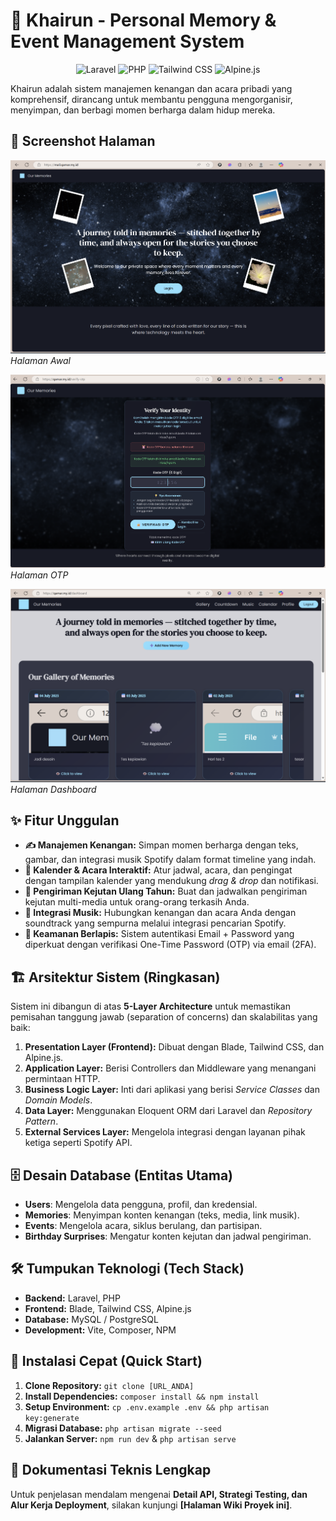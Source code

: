 # 🌟 Khairun - Personal Memory & Event Management System

<p align="center">
  <img src="https://img.shields.io/badge/Laravel-12.0-FF2D20?style=for-the-badge&logo=laravel" alt="Laravel">
  <img src="https://img.shields.io/badge/PHP-8.2+-777BB4?style=for-the-badge&logo=php" alt="PHP">
  <img src="https://img.shields.io/badge/Tailwind_CSS-3.0-38B2AC?style=for-the-badge&logo=tailwind-css" alt="Tailwind CSS">
  <img src="https://img.shields.io/badge/Alpine.js-3.0-8BC34A?style=for-the-badge&logo=alpine.js" alt="Alpine.js">
</p>

Khairun adalah sistem manajemen kenangan dan acara pribadi yang komprehensif, dirancang untuk membantu pengguna mengorganisir, menyimpan, dan berbagi momen berharga dalam hidup mereka.

## 📸 Screenshot Halaman
![Halaman depan](Docs/Halaman_Depan.jpg)
*Halaman Awal*

![Halaman OTP](Docs/OTP.jpg)
*Halaman OTP*

![Halaman dashboard](Docs/Halaman_Dashboard.jpg)
*Halaman Dashboard*

## ✨ Fitur Unggulan
- **✍️ Manajemen Kenangan:** Simpan momen berharga dengan teks, gambar, dan integrasi musik Spotify dalam format timeline yang indah.
- **📅 Kalender & Acara Interaktif:** Atur jadwal, acara, dan pengingat dengan tampilan kalender yang mendukung *drag & drop* dan notifikasi.
- **🎂 Pengiriman Kejutan Ulang Tahun:** Buat dan jadwalkan pengiriman kejutan multi-media untuk orang-orang terkasih Anda.
- **🎵 Integrasi Musik:** Hubungkan kenangan dan acara Anda dengan soundtrack yang sempurna melalui integrasi pencarian Spotify.
- **🔐 Keamanan Berlapis:** Sistem autentikasi Email + Password yang diperkuat dengan verifikasi One-Time Password (OTP) via email (2FA).

## 🏗️ Arsitektur Sistem (Ringkasan)
Sistem ini dibangun di atas **5-Layer Architecture** untuk memastikan pemisahan tanggung jawab (separation of concerns) dan skalabilitas yang baik:
1.  **Presentation Layer (Frontend):** Dibuat dengan Blade, Tailwind CSS, dan Alpine.js.
2.  **Application Layer:** Berisi Controllers dan Middleware yang menangani permintaan HTTP.
3.  **Business Logic Layer:** Inti dari aplikasi yang berisi *Service Classes* dan *Domain Models*.
4.  **Data Layer:** Menggunakan Eloquent ORM dari Laravel dan *Repository Pattern*.
5.  **External Services Layer:** Mengelola integrasi dengan layanan pihak ketiga seperti Spotify API.

## 🗄️ Desain Database (Entitas Utama)
- **Users**: Mengelola data pengguna, profil, dan kredensial.
- **Memories**: Menyimpan konten kenangan (teks, media, link musik).
- **Events**: Mengelola acara, siklus berulang, dan partisipan.
- **Birthday Surprises**: Mengatur konten kejutan dan jadwal pengiriman.

## 🛠️ Tumpukan Teknologi (Tech Stack)
* **Backend:** Laravel, PHP
* **Frontend:** Blade, Tailwind CSS, Alpine.js
* **Database:** MySQL / PostgreSQL
* **Development:** Vite, Composer, NPM

## 🚀 Instalasi Cepat (Quick Start)
1.  **Clone Repository:** `git clone [URL_ANDA]`
2.  **Install Dependencies:** `composer install && npm install`
3.  **Setup Environment:** `cp .env.example .env && php artisan key:generate`
4.  **Migrasi Database:** `php artisan migrate --seed`
5.  **Jalankan Server:** `npm run dev` & `php artisan serve`

## 📖 Dokumentasi Teknis Lengkap
Untuk penjelasan mendalam mengenai **Detail API, Strategi Testing, dan Alur Kerja Deployment**, silakan kunjungi **[Halaman Wiki Proyek ini]**.

